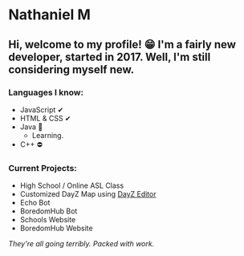 # Nathaniel M
Hi, welcome to my profile! 😁 I'm a fairly new developer, started in 2017. Well, I'm still considering myself new.
---
### Languages I know:
* JavaScript ✔
* HTML & CSS ✔
* Java 📑
	* Learning.
* C++ ⛔

### Current Projects:
* High School / Online ASL Class
* Customized DayZ Map using [DayZ Editor](https://github.com/InclementDab/DayZ-Editor)
* Echo Bot
* BoredomHub Bot
* Schools Website
* BoredomHub Website

*They're all going terribly. Packed with work.*
